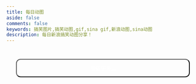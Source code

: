 ```yaml
---
title: 每日动图
aside: false
comments: false
keywords: 搞笑图片,搞笑动图,gif,sina gif,新浪动图,sina动图
description: 每日新浪搞笑动图分享！
---
```


<div class="gif-page">
  <div class="gif-script"></div>
  <div class="timeline gif-con"></div> 
  <div class="gif-cop">
    <button onclick="loadingPage()">加载更多...</button>
  </div>
</div>

<script>

function refresh(page){
  var script = document.createElement('script')
  script.src = 'https://interface.sina.cn/tech/gif/album.d.json?num='+5+'&page='+page+'&jsoncallback=jsonp1&_=1570606601560'
  document.querySelector('.gif-script').insertBefore(script, document.querySelector('.gif-script').firstChild)
}

function jsonp1(res){
  var gifCon = document.querySelector('.gif-con')
  document.querySelector('.gif-script').innerHTML = ''
  res.data.forEach((item)=>{
    gifCon.innerHTML +=  `
    <div class="timenode">
      <div class="meta"><p></p><p class="date">${item.createtime}</p><p></p></div>
      <div class="body"><p>${item.name}</p><img src="${item.img_url}" /></div>
    </div>
  `
  })
  lazyLoadInstance.update()
}

refresh(1)

var page=1
function loadingPage(){
  page++
  refresh(page)
}

</script>

<style>
#article-container .gif-page .gif-con p.date {
  font-size: 14px;
}
.gif-page .gif-con img {
  filter: blur(6px);
}
.gif-page .gif-con img.loaded {
  filter: blur(0);
  will-change: opacity;
  animation: realImg .2s linear;
}
.gif-page .gif-cop {
  display: flex;
  justify-content: center;
  margin: 40px 0;
}
.gif-page .gif-cop button {
  width: 90%;
  color: #fff;
  background-color: var(--wds-main);
  padding: 12px;
  font-size: 14px;
  border-radius: 12px;
}
.gif-page .gif-cop button:hover{
  box-shadow: 0 4px 8px 0 rgb(0 0 0 / 24%), 0 8px 16px 0 rgb(0 0 0 / 19%);
}
</style>

